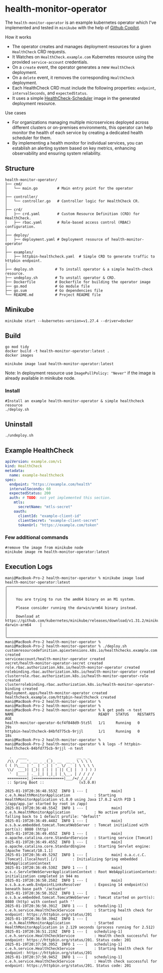 # health-monitor-operator

The `health-monitor-operator` is an example kubernetes operator which I've implemented and tested in `minikube` with the help of [Github Copilot](https://github.com/copilot).

How it works
- The operator creates and manages deployment resources for a given `HealthCheck` CRD requests.
- It Watches on `HealthCheck.example.com` Kubernetes resource using the provided `service-account` credentials.
- On a `create` event, the operator generates a new `HealthCheck` deployment.
- On a `delete` event, it removes the corresponding `HealthCheck` deployment.
- Each HealthCheck CRD must include the following properties: `endpoint`, `intervalSeconds`, and `expectedStatus`.
- It uses a simple [HealthCheck-Scheduler](https://github.com/challamani/health-monitor) image in the generated deployment resource.

Use cases
- For organizations managing multiple microservices deployed across different clusters or on-premises environments, this operator can help monitor the health of each service by creating a dedicated health scheduler for them.
- By implementing a health monitor for individual services, you can establish an alerting system based on key metrics, enhancing observability and ensuring system reliability.


## Structure
```plaintext
health-monitor-operator/
├── cmd/
│   └── main.go         # Main entry point for the operator
│
├── controller/
│   └── controller.go   # Controller logic for HealthCheck CR.
│      
├── crd/
│   ├── crd.yaml        # Custom Resource Definition (CRD) for HealthCheck.
│   ├── rbac.yaml       # Role-based access control (RBAC) configuration.
│
├── deploy/
│   ├── deployment.yaml # Deployment resource of health-monitor-operator
│
├── examples/
│   ├── httpbin-healthcheck.yaml  # Simple CRD to generate traffic to httpbin endpoint.
│
├── deploy.sh          # To install operator & a simple health-check resource.
├── undeploy.sh        # To unstall operator & CRD. 
├── Dockerfile         # Dockerfile for building the operator image
├── go.mod             # Go module file
├── go.sum             # Go dependencies file
└── README.md          # Project README file
```

## Minikube
```shell
minikube start --kubernetes-version=v1.27.4 --driver=docker
```

## Build

```shell
go mod tidy
docker build -t health-monitor-operator:latest .
docker images
```

```shell
minikube image load health-monitor-operator:latest
```
Note: In deployment resource use `ImagePullPolicy: "Never"` if the image is already available in minikube node.


### Install 
```shell
#Install an example health-monitor-operator & simple healthcheck resource
./deploy.sh
```

## Uninstall
`./undeploy.sh`

## Example HealthCheck
```yaml
apiVersion: example.com/v1
kind: HealthCheck
metadata:
  name: example-healthcheck
spec:
  endpoint: "https://example.com/health"
  intervalSeconds: 60
  expectedStatus: 200
  auth: # TODO: not yet implemented this section.
    mtls:
      secretName: "mtls-secret"
    oauth:
      clientId: "example-client-id"
      clientSecret: "example-client-secret"
      tokenUrl: "https://example.com/token"
```

### Few additional commands

```shell
#remove the image from minikube node
minikube image rm health-monitor-operator:latest
```

## Execution Logs

```plaintext
mani@MacBook-Pro-2 health-monitor-operator % minikube image load health-monitor-operator:latest
╭──────────────────────────────────────────────────────────────────────────────────────────────────────────╮
│                                                                                                          │
│    You are trying to run the amd64 binary on an M1 system.                                               │
│    Please consider running the darwin/arm64 binary instead.                                              │
│    Download at https://github.com/kubernetes/minikube/releases/download/v1.31.2/minikube-darwin-arm64    │
│                                                                                                          │
╰──────────────────────────────────────────────────────────────────────────────────────────────────────────╯
mani@MacBook-Pro-2 health-monitor-operator % 
mani@MacBook-Pro-2 health-monitor-operator % ./deploy.sh 
customresourcedefinition.apiextensions.k8s.io/healthchecks.example.com created
serviceaccount/health-monitor-operator created
secret/health-monitor-operator-secret created
role.rbac.authorization.k8s.io/health-monitor-operator created
rolebinding.rbac.authorization.k8s.io/health-monitor-operator created
clusterrole.rbac.authorization.k8s.io/health-monitor-operator-role created
clusterrolebinding.rbac.authorization.k8s.io/health-monitor-operator-binding created
deployment.apps/health-monitor-operator created
healthcheck.example.com/httpbin-healthcheck created
mani@MacBook-Pro-2 health-monitor-operator % 
mani@MacBook-Pro-2 health-monitor-operator % 
mani@MacBook-Pro-2 health-monitor-operator % k get pods -n test
NAME                                       READY   STATUS    RESTARTS   AGE
health-monitor-operator-6cf4f848d9-5tz5l   1/1     Running   0          29s
httpbin-healthcheck-84bfd775cb-9rjjl       1/1     Running   0          18s
mani@MacBook-Pro-2 health-monitor-operator % 
mani@MacBook-Pro-2 health-monitor-operator % k logs -f httpbin-healthcheck-84bfd775cb-9rjjl -n test

  .   ____          _            __ _ _
 /\\ / ___'_ __ _ _(_)_ __  __ _ \ \ \ \
( ( )\___ | '_ | '_| | '_ \/ _` | \ \ \ \
 \\/  ___)| |_)| | | | | || (_| |  ) ) ) )
  '  |____| .__|_| |_|_| |_\__, | / / / /
 =========|_|==============|___/=/_/_/_/
 :: Spring Boot ::                (v3.0.0)

2025-01-19T20:36:48.553Z  INFO 1 --- [           main] c.e.h.HealthMonitorApplication           : Starting HealthMonitorApplication v1.0.0 using Java 17.0.2 with PID 1 (/app/app.jar started by root in /app)
2025-01-19T20:36:48.554Z  INFO 1 --- [           main] c.e.h.HealthMonitorApplication           : No active profile set, falling back to 1 default profile: "default"
2025-01-19T20:36:49.448Z  INFO 1 --- [           main] o.s.b.w.embedded.tomcat.TomcatWebServer  : Tomcat initialized with port(s): 8080 (http)
2025-01-19T20:36:49.455Z  INFO 1 --- [           main] o.apache.catalina.core.StandardService   : Starting service [Tomcat]
2025-01-19T20:36:49.455Z  INFO 1 --- [           main] o.apache.catalina.core.StandardEngine    : Starting Servlet engine: [Apache Tomcat/10.1.1]
2025-01-19T20:36:49.529Z  INFO 1 --- [           main] o.a.c.c.C.[Tomcat].[localhost].[/]       : Initializing Spring embedded WebApplicationContext
2025-01-19T20:36:49.530Z  INFO 1 --- [           main] w.s.c.ServletWebServerApplicationContext : Root WebApplicationContext: initialization completed in 944 ms
2025-01-19T20:36:50.258Z  INFO 1 --- [           main] o.s.b.a.e.web.EndpointLinksResolver      : Exposing 14 endpoint(s) beneath base path '/actuator'
2025-01-19T20:36:50.352Z  INFO 1 --- [           main] o.s.b.w.embedded.tomcat.TomcatWebServer  : Tomcat started on port(s): 8080 (http) with context path ''
2025-01-19T20:36:50.391Z  INFO 1 --- [   scheduling-1] c.e.h.service.HealthCheckService         : Starting health check for endpoint: https://httpbin.org/status/201
2025-01-19T20:36:50.394Z  INFO 1 --- [           main] c.e.h.HealthMonitorApplication           : Started HealthMonitorApplication in 2.129 seconds (process running for 2.512)
2025-01-19T20:36:51.219Z  INFO 1 --- [   scheduling-1] c.e.h.service.HealthCheckService         : Health check successful for endpoint: https://httpbin.org/status/201. Status code: 201
2025-01-19T20:37:50.395Z  INFO 1 --- [   scheduling-1] c.e.h.service.HealthCheckService         : Starting health check for endpoint: https://httpbin.org/status/201
2025-01-19T20:37:50.945Z  INFO 1 --- [   scheduling-1] c.e.h.service.HealthCheckService         : Health check successful for endpoint: https://httpbin.org/status/201. Status code: 201
```
